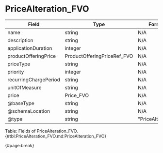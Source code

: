 <!--
    ATTENTION: This file was generated via gradle!
               Do NOT manually edit this file! Any such changes will be overwritten!
-->

# PriceAlteration_FVO

| Field | Type | Format | Required |
| ------- | ------- | ------- | --- |
| name | string | N/A | No |
| description | string | N/A | No |
| applicationDuration | integer | N/A | No |
| productOfferingPrice | ProductOfferingPriceRef_FVO | N/A | No |
| priceType | string | N/A | Yes |
| priority | integer | N/A | No |
| recurringChargePeriod | string | N/A | No |
| unitOfMeasure | string | N/A | No |
| price | Price_FVO | N/A | Yes |
| @baseType | string | N/A | No |
| @schemaLocation | string | N/A | No |
| @type | string | "PriceAlteration" | Yes |

Table: Fields of PriceAlteration_FVO. {#tbl:PriceAlteration_FVO.md:PriceAlteration_FVO}

{#page:break}
